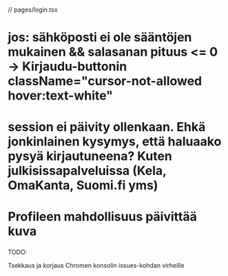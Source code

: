 ### <IDEOITA>

// pages/login.tsx

# jos: sähköposti ei ole sääntöjen mukainen && salasanan pituus <= 0 -> Kirjaudu-buttonin className="cursor-not-allowed hover:text-white"

# session ei päivity ollenkaan. Ehkä jonkinlainen kysymys, että haluaako pysyä kirjautuneena? Kuten julkisissapalveluissa (Kela, OmaKanta, Suomi.fi yms)

# Profileen mahdollisuus päivittää kuva

### </IDEOITA>

TODO:

Tsekkaus ja korjaus Chromen konsolin issues-kohdan virheille
